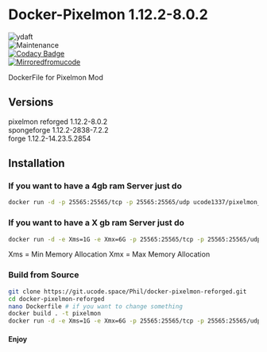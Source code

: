 # Docker-Pixelmon 1.12.2-8.0.2
![ydaft](https://forthebadge.com/images/badges/you-didnt-ask-for-this.svg)
<br>
![Maintenance](https://img.shields.io/badge/Maintained%3F-yes-green.svg) 
<br>
[![Codacy Badge](https://api.codacy.com/project/badge/Grade/2d4b9c99d204400fa5ee652734d25974)](https://www.codacy.com/manual/ucodespace/docker-pixelmon?utm_source=github.com&amp;utm_medium=referral&amp;utm_content=ucodespace/docker-pixelmon&amp;utm_campaign=Badge_Grade)
<br>
[![Mirroredfromucode](https://img.shields.io/badge/Mirrored-from%20ucodespace--git-blue)](https://git.ucode.space)

DockerFile for Pixelmon Mod
## Versions
pixelmon reforged 1.12.2-8.0.2<br/>
spongeforge 1.12.2-2838-7.2.2<br/>
forge 1.12.2-14.23.5.2854<br/>

## Installation

### If you want to have a 4gb ram Server just do
```bash
docker run -d -p 25565:25565/tcp -p 25565:25565/udp ucode1337/pixelmon_reforged
```

### If you want to have a X gb ram Server just do
```bash
docker run -d -e Xms=1G -e Xmx=6G -p 25565:25565/tcp -p 25565:25565/udp ucode1337/pixelmon_reforged
```
Xms = Min Memory Allocation
Xmx = Max Memory Allocation

### Build from Source
```bash
git clone https://git.ucode.space/Phil/docker-pixelmon-reforged.git
cd docker-pixelmon-reforged
nano Dockerfile # if you want to change something
docker build . -t pixelmon
docker run -d -e Xms=1G -e Xmx=6G -p 25565:25565/tcp -p 25565:25565/udp pixelmon
```
#### Enjoy
